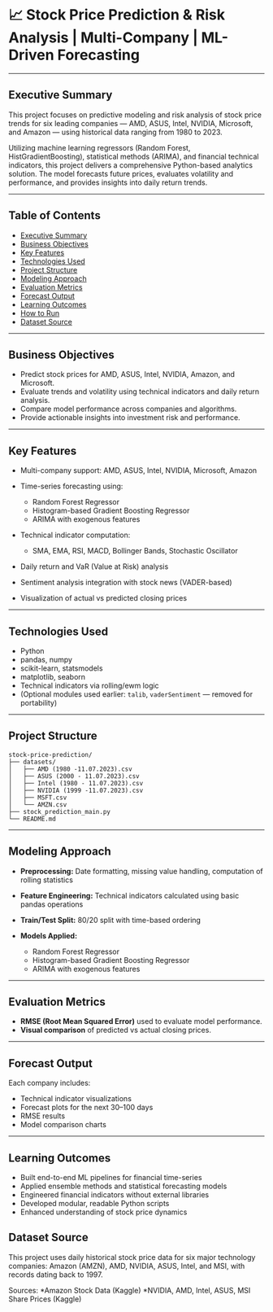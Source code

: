 
# 📈 Stock Price Prediction & Risk Analysis | Multi-Company | ML-Driven Forecasting

---

## Executive Summary

This project focuses on predictive modeling and risk analysis of stock price trends for six leading companies — AMD, ASUS, Intel, NVIDIA, Microsoft, and Amazon — using historical data ranging from 1980 to 2023.

Utilizing machine learning regressors (Random Forest, HistGradientBoosting), statistical methods (ARIMA), and financial technical indicators, this project delivers a comprehensive Python-based analytics solution. The model forecasts future prices, evaluates volatility and performance, and provides insights into daily return trends.

---

## Table of Contents

* [Executive Summary](#-executive-summary)
* [Business Objectives](#-business-objectives)
* [Key Features](#-key-features)
* [Technologies Used](#-technologies-used)
* [Project Structure](#-project-structure)
* [Modeling Approach](#-modeling-approach)
* [Evaluation Metrics](#-evaluation-metrics)
* [Forecast Output](#-forecast-output)
* [Learning Outcomes](#-learning-outcomes)
* [How to Run](#-how-to-run)
* [Dataset Source](#-dataset-source)

---

## Business Objectives

* Predict stock prices for AMD, ASUS, Intel, NVIDIA, Amazon, and Microsoft.
* Evaluate trends and volatility using technical indicators and daily return analysis.
* Compare model performance across companies and algorithms.
* Provide actionable insights into investment risk and performance.

---

## Key Features

* Multi-company support: AMD, ASUS, Intel, NVIDIA, Microsoft, Amazon
* Time-series forecasting using:

  * Random Forest Regressor
  * Histogram-based Gradient Boosting Regressor
  * ARIMA with exogenous features
* Technical indicator computation:

  * SMA, EMA, RSI, MACD, Bollinger Bands, Stochastic Oscillator
* Daily return and VaR (Value at Risk) analysis
* Sentiment analysis integration with stock news (VADER-based)
* Visualization of actual vs predicted closing prices

---

## Technologies Used

* Python
* pandas, numpy
* scikit-learn, statsmodels
* matplotlib, seaborn
* Technical indicators via rolling/ewm logic
* (Optional modules used earlier: `talib`, `vaderSentiment` — removed for portability)

---

## Project Structure

```
stock-price-prediction/
├── datasets/
│   ├── AMD (1980 -11.07.2023).csv
│   ├── ASUS (2000 - 11.07.2023).csv
│   ├── Intel (1980 - 11.07.2023).csv
│   ├── NVIDIA (1999 -11.07.2023).csv
│   ├── MSFT.csv
│   └── AMZN.csv
├── stock_prediction_main.py
└── README.md
```

---

## Modeling Approach

* **Preprocessing:** Date formatting, missing value handling, computation of rolling statistics
* **Feature Engineering:** Technical indicators calculated using basic pandas operations
* **Train/Test Split:** 80/20 split with time-based ordering
* **Models Applied:**

  * Random Forest Regressor
  * Histogram-based Gradient Boosting Regressor
  * ARIMA with exogenous features

---

## Evaluation Metrics

* **RMSE (Root Mean Squared Error)** used to evaluate model performance.
* **Visual comparison** of predicted vs actual closing prices.

---

## Forecast Output

Each company includes:

* Technical indicator visualizations
* Forecast plots for the next 30–100 days
* RMSE results
* Model comparison charts

---

## Learning Outcomes

* Built end-to-end ML pipelines for financial time-series
* Applied ensemble methods and statistical forecasting models
* Engineered financial indicators without external libraries
* Developed modular, readable Python scripts
* Enhanced understanding of stock price dynamics


## Dataset Source
This project uses daily historical stock price data for six major technology companies: Amazon (AMZN), AMD, NVIDIA, ASUS, Intel, and MSI, with records dating back to 1997. 

 Sources:
*Amazon Stock Data (Kaggle)
*NVIDIA, AMD, Intel, ASUS, MSI Share Prices (Kaggle)

